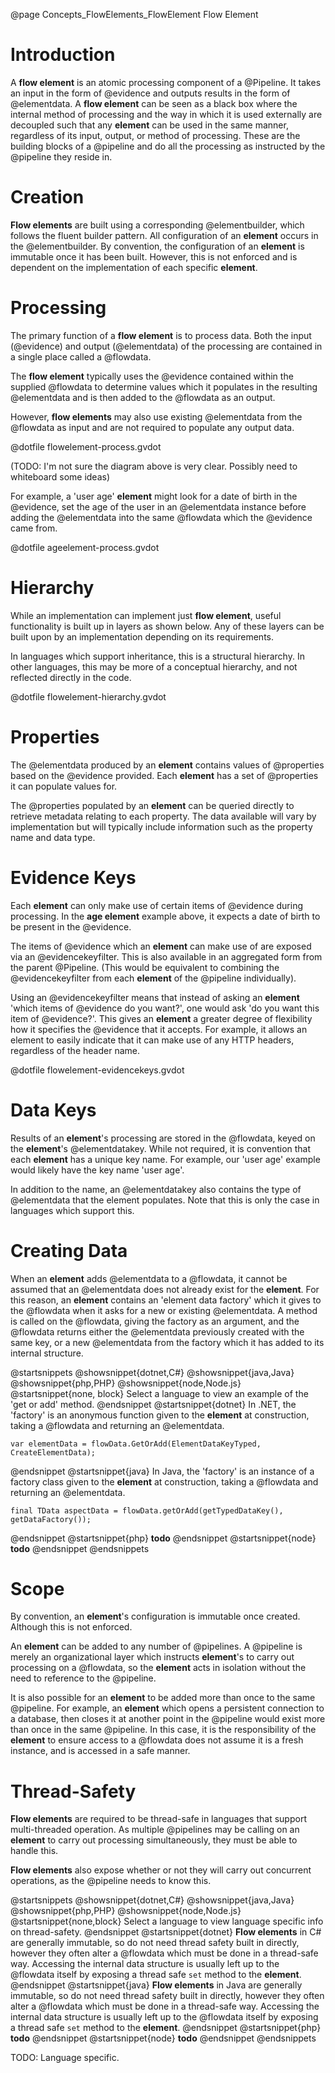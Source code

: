 @page Concepts_FlowElements_FlowElement Flow Element

# Introduction

A **flow element** is an atomic processing component of a @Pipeline. 
It takes an input in the form of @evidence and outputs results in the form of @elementdata. 
A **flow element** can be seen as a black
box where the internal method of processing and the way in which it is used externally are decoupled such
that any **element** can be used in the same manner, regardless of its input, output, or method of processing.
These are the building blocks of a @pipeline and do all the processing as instructed by
the @pipeline they reside in.

# Creation

**Flow elements** are built using a corresponding @elementbuilder, which
follows the fluent builder pattern. All configuration of an **element** occurs in the
@elementbuilder.
By convention, the configuration of an **element** is immutable once it has been built. 
However, this is not enforced and is dependent on the implementation of each specific **element**.

# Processing

The primary function of a **flow element** is to process data. Both the input (@evidence) and output
(@elementdata) of the processing are contained in a single place called a @flowdata.

The **flow element** typically uses the @evidence contained within the supplied @flowdata to
determine values which it populates in the resulting @elementdata and is then added to the @flowdata
as an output.

However, **flow elements** may also use existing @elementdata from the @flowdata as input and 
are not required to populate any output data.


@dotfile flowelement-process.gvdot

(TODO: I'm not sure the diagram above is very clear. Possibly need to whiteboard some ideas)


For example, a 'user age' **element** might look for a date of birth in the @evidence, set
the age of the user in an @elementdata instance before adding the @elementdata into the same 
@flowdata which the @evidence came from.

@dotfile ageelement-process.gvdot

# Hierarchy

While an implementation can implement just **flow element**, useful functionality is built up in layers as shown below.
Any of these layers can be built upon by an implementation depending on its requirements.

In languages which support inheritance, this is a structural hierarchy. In other languages, this may be more of a conceptual
hierarchy, and not reflected directly in the code.

@dotfile flowelement-hierarchy.gvdot


# Properties

The @elementdata produced by an **element** contains values of @properties based on the
@evidence provided. Each **element** has a set of @properties it can populate values for.

The @properties populated by an **element** can be queried directly to retrieve metadata relating 
to each property. The data available will vary by implementation but will typically include
information such as the property name and data type. 

# Evidence Keys

Each **element** can only make use of certain items of @evidence during processing. In the **age element**
example above, it expects a date of birth to be present in the @evidence.

The items of @evidence which an **element** can make use of are exposed via an @evidencekeyfilter. This is 
also available in an aggregated form from the parent @Pipeline. 
(This would be equivalent to combining the @evidencekeyfilter from each **element** of the @pipeline individually).

Using an @evidencekeyfilter means that instead of asking an **element** 'which items of @evidence do you want?', 
one would ask 'do you want this item of @evidence?'. This gives an 
**element** a greater degree of flexibility how it specifies the @evidence that it accepts. 
For example, it allows an element to easily indicate that it can make use of any HTTP headers, regardless of 
the header name.

@dotfile flowelement-evidencekeys.gvdot


# Data Keys

Results of an **element**'s processing are stored in the @flowdata, keyed on the **element**'s @elementdatakey. 
While not required, it is convention that each **element** has a unique key name. 
For example, our 'user age' example would likely have the key name 'user age'.

In addition to the name, an @elementdatakey also contains the type of @elementdata that the element populates.
Note that this is only the case in languages which support this.


# Creating Data

When an **element** adds @elementdata to a @flowdata, it cannot be assumed that an @elementdata does not
already exist for the **element**. For this reason, an **element** contains an 'element data factory' which
it gives to the @flowdata when it asks for a new or existing @elementdata. A method is called on the @flowdata,
giving the factory as an argument, and the @flowdata returns either the @elementdata previously created with
the same key, or a new @elementdata from the factory which it has added to its internal structure.

@startsnippets
@showsnippet{dotnet,C#}
@showsnippet{java,Java}
@showsnippet{php,PHP}
@showsnippet{node,Node.js}
@startsnippet{none, block}
Select a language to view an example of the 'get or add' method.
@endsnippet
@startsnippet{dotnet}
In .NET, the 'factory' is an anonymous function given to the **element** at construction,
taking a @flowdata and returning an @elementdata.
```{cs}
var elementData = flowData.GetOrAdd(ElementDataKeyTyped, CreateElementData);
```
@endsnippet
@startsnippet{java}
In Java, the 'factory' is an instance of a factory class given to the **element** at construction,
taking a @flowdata and returning an @elementdata.
```{java}
final TData aspectData = flowData.getOrAdd(getTypedDataKey(), getDataFactory());
```
@endsnippet
@startsnippet{php}
**todo**
@endsnippet
@startsnippet{node}
**todo**
@endsnippet
@endsnippets
# Scope

By convention, an **element**'s configuration is immutable once created. Although this is not enforced.

An **element** can be added to any number of @pipelines. A @pipeline is merely an organizational layer which instructs **element**'s to
carry out processing on a @flowdata, so the **element** acts in isolation without the need to reference to the @pipeline.

It is also possible for an **element** to be added more than once to the same @pipeline. For example, an **element** which opens a
persistent connection to a database, then closes it at another point in the @pipeline would exist more than once in the same @pipeline.
In this case, it is the responsibility of the **element** to ensure access to a @flowdata does not assume it is a fresh instance, and is
accessed in a safe manner.


# Thread-Safety

**Flow elements** are required to be thread-safe in languages that support multi-threaded operation. As multiple @pipelines may be
calling on an **element** to carry out processing simultaneously, they must be able to handle this.

**Flow elements** also expose whether or not they will carry out concurrent operations, as the @pipeline needs to know this.

@startsnippets
@showsnippet{dotnet,C#}
@showsnippet{java,Java}
@showsnippet{php,PHP}
@showsnippet{node,Node.js}
@startsnippet{none,block}
Select a language to view language specific info on thread-safety.
@endsnippet
@startsnippet{dotnet}
**Flow elements** in C# are generally immutable, so do not need thread safety built in directly, however they often alter a @flowdata which
must be done in a thread-safe way. Accessing the internal data structure is usually left up to the @flowdata itself by exposing a thread safe
`set` method to the **element**.
@endsnippet
@startsnippet{java}
**Flow elements** in Java are generally immutable, so do not need thread safety built in directly, however they often alter a @flowdata which
must be done in a thread-safe way. Accessing the internal data structure is usually left up to the @flowdata itself by exposing a thread safe
`set` method to the **element**.
@endsnippet
@startsnippet{php}
**todo**
@endsnippet
@startsnippet{node}
**todo**
@endsnippet
@endsnippets

TODO: Language specific.

